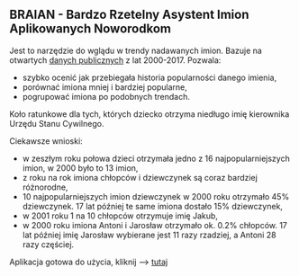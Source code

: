 ## BRAIAN - Bardzo Rzetelny Asystent Imion Aplikowanych Noworodkom

Jest to narzędzie do wglądu w trendy nadawanych imion. Bazuje na otwartych [danych publicznych](https://dane.gov.pl/dataset/219) z lat 2000-2017. Pozwala:

* szybko ocenić jak przebiegała historia popularności danego imienia,
* porównać imiona mniej i bardziej popularne,
* pogrupować imiona po podobnych trendach.

Koło ratunkowe dla tych, których dziecko otrzyma niedługo imię kierownika Urzędu Stanu Cywilnego.

Ciekawsze wnioski:

- w zeszłym roku połowa dzieci otrzymała jedno z 16 najpopularniejszych imion, w 2000 było to 13 imion,
- z roku na rok imiona chłopców i dziewczynek są coraz bardziej różnorodne,
- 10 najpopularniejszych imion dziewczynek w 2000 roku otrzymało 45% dziewczynek. 17 lat później te same imiona dostało 15% dziewczynek,
- w 2001 roku  1 na 10 chłopców otrzymuje imię Jakub,
- w 2000 roku imiona Antoni i Jarosław otrzymało ok. 0.2% chłopców. 17 lat później imię Jarosław wybierane jest 11 razy rzadziej, a Antoni 28 razy częściej.


Aplikacja gotowa do użycia, kliknij --> [tutaj](https://katsob.shinyapps.io/braian/)


